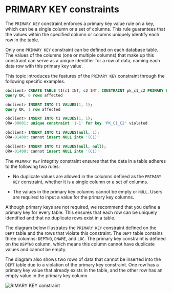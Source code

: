 # PRIMARY KEY constraints

The `PRIMARY KEY` constraint enforces a primary key value rule on a key, which can be a single column or a set of columns. This rule guarantees that the values within the specified column or columns uniquely identify each row in the table.

Only one `PRIMARY KEY` constraint can be defined on each database table. The values of the columns (one or multiple columns) that make up this constraint can serve as a unique identifier for a row of data, naming each data row with this primary key value.

This topic introduces the features of the `PRIMARY KEY` constraint through the following specific examples.

```sql
obclient> CREATE TABLE t1(c1 INT, c2 INT, CONSTRAINT pk_c1_c2 PRIMARY KEY(c1, c2));
Query OK, 0 rows affected

obclient> INSERT INTO t1 VALUES(1, 1);
Query OK, 1 row affected

obclient> INSERT INTO t1 VALUES(1, 1);
ORA-00001: unique constraint '1-1' for key 'PK_C1_C2' violated

obclient> INSERT INTO t1 VALUES(null, 1);
ORA-01400: cannot insert NULL into '(C1)'

obclient> INSERT INTO t1 VALUES(null, null);
ORA-01400: cannot insert NULL into '(C1)'
```

The `PRIMARY KEY` integrity constraint ensures that the data in a table adheres to the following two rules:

* No duplicate values are allowed in the columns defined as the `PRIMARY KEY` constraint, whether it is a single column or a set of columns.

* The values in the primary key columns cannot be empty or `NULL`. Users are required to input a value for the primary key columns.

Although primary keys are not required, we recommend that you define a primary key for every table. This ensures that each row can be uniquely identified and that no duplicate rows exist in a table.

The diagram below illustrates the `PRIMARY KEY` constraint defined on the `DEPT` table and the rows that violate this constraint. The `DEPT` table contains three columns: `DEPTNO`, `DNAME`, and `LOC`. The primary key constraint is defined on the `DEPTNO` column, which means this column cannot have duplicate values and cannot be empty.

The diagram also shows two rows of data that cannot be inserted into the `DEPT` table due to a violation of the primary key constraint. One row has a primary key value that already exists in the table, and the other row has an empty value in the primary key column.

![RIMARY KEY constraint](https://obbusiness-private.oss-cn-shanghai.aliyuncs.com/doc/img/observer-enterprise/V4.1.0/EN_US/7.reference/300.database-object-management/UNIQUE-KEY-2.png)
